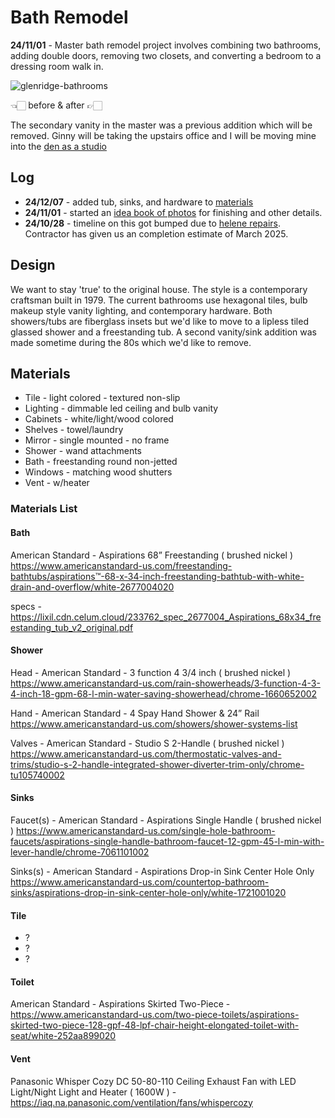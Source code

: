 # Bath Remodel

**24/11/01** - Master bath remodel project involves combining two bathrooms, adding double doors, removing two closets, and converting a bedroom to a dressing room walk in. 


![glenridge-bathrooms](/img/glenridge-bathrooms.jpg)
<div style={{display: 'flex',  justifyContent:'center', alignItems:'center', marginBottom:'20px'}}>👈🏻 before & after 👉🏻</div>

The secondary vanity in the master was a previous addition which will be removed. Ginny will be taking the upstairs office and I will be moving mine into the [den as a studio](/notes/house/studio)

## Log

- **24/12/07** - added tub, sinks, and hardware to [materials](#materials)
- **24/11/01** - started an [idea book of photos](https://www.houzz.com/ideabooks/178757457/list/bathroom) for finishing and other details.
- **24/10/28** - timeline on this got bumped due to [helene repairs](/notes/house/helene). Contractor has given us an completion estimate of March 2025.

## Design

We want to stay 'true' to the original house. The style is a contemporary craftsman built in 1979. The current bathrooms use hexagonal tiles, bulb makeup style vanity lighting, and contemporary hardware. Both showers/tubs are fiberglass insets but we'd like to move to a lipless tiled glassed shower and a freestanding tub. A second vanity/sink addition was made sometime during the 80s which we'd like to remove. 

## Materials

- Tile - light colored - textured non-slip
- Lighting - dimmable led ceiling and bulb vanity
- Cabinets - white/light/wood colored
- Shelves - towel/laundry
- Mirror - single mounted - no frame
- Shower - wand attachments
- Bath - freestanding round non-jetted
- Windows - matching wood shutters
- Vent - w/heater


### Materials List

#### Bath

American Standard - Aspirations 68” Freestanding ( brushed nickel  )
https://www.americanstandard-us.com/freestanding-bathtubs/aspirations™-68-x-34-inch-freestanding-bathtub-with-white-drain-and-overflow/white-2677004020

specs - https://lixil.cdn.celum.cloud/233762_spec_2677004_Aspirations_68x34_freestanding_tub_v2_original.pdf

#### Shower

Head - American Standard - 3 function 4 3/4 inch ( brushed nickel )
https://www.americanstandard-us.com/rain-showerheads/3-function-4-3-4-inch-18-gpm-68-l-min-water-saving-showerhead/chrome-1660652002

Hand - American Standard - 4 Spay Hand Shower & 24” Rail
https://www.americanstandard-us.com/showers/shower-systems-list

Valves - American Standard - Studio S 2-Handle ( brushed nickel )
https://www.americanstandard-us.com/thermostatic-valves-and-trims/studio-s-2-handle-integrated-shower-diverter-trim-only/chrome-tu105740002

#### Sinks 

Faucet(s) - American Standard - Aspirations Single Handle ( brushed nickel )
https://www.americanstandard-us.com/single-hole-bathroom-faucets/aspirations-single-handle-bathroom-faucet-12-gpm-45-l-min-with-lever-handle/chrome-7061101002

Sinks(s) - American Standard - Aspirations Drop-in Sink Center Hole Only 
https://www.americanstandard-us.com/countertop-bathroom-sinks/aspirations-drop-in-sink-center-hole-only/white-1721001020

#### Tile

- ?
- ?
- ?


#### Toilet

American Standard - Aspirations Skirted Two-Piece - https://www.americanstandard-us.com/two-piece-toilets/aspirations-skirted-two-piece-128-gpf-48-lpf-chair-height-elongated-toilet-with-seat/white-252aa899020


#### Vent

Panasonic Whisper Cozy DC 50-80-110 Ceiling Exhaust Fan with LED Light/Night Light and Heater ( 1600W ) - https://iaq.na.panasonic.com/ventilation/fans/whispercozy